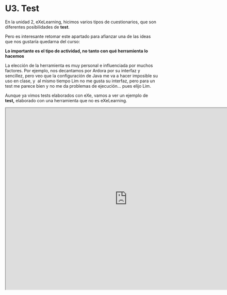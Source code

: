 
# U3. Test

En la unidad 2, eXeLearning, hicimos varios tipos de cuestionarios, que son diferentes posibilidades de **test**.

Pero es interesante retomar este apartado para afianzar una de las ideas que nos gustaría quedarna del curso:

> 
****Lo importante es el tipo de actividad, no tanto con qué herramienta lo hacemos****


La elección de la herramienta es muy personal e influenciada por muchos factores. Por ejemplo, nos decantamos por Ardora por su interfaz y sencillez, pero veo que la configuración de Java me va a hacer imposible su uso en clase, y  al mismo tiempo Lim no me gusta su interfaz, pero para un test me parece bien y no me da problemas de ejecución... pues elijo Lim.

Aunque ya vimos tests elaborados con eXe, vamos a ver un ejemplo de **test,** elaborado con una herramienta que no es eXeLearning.

<iframe height="600" src="http://aularagon.catedu.es/materialesaularagon2013/herramelabor/M2U3test.htm" style="display: block; margin-left: auto; margin-right: auto;" width="800"></iframe>

